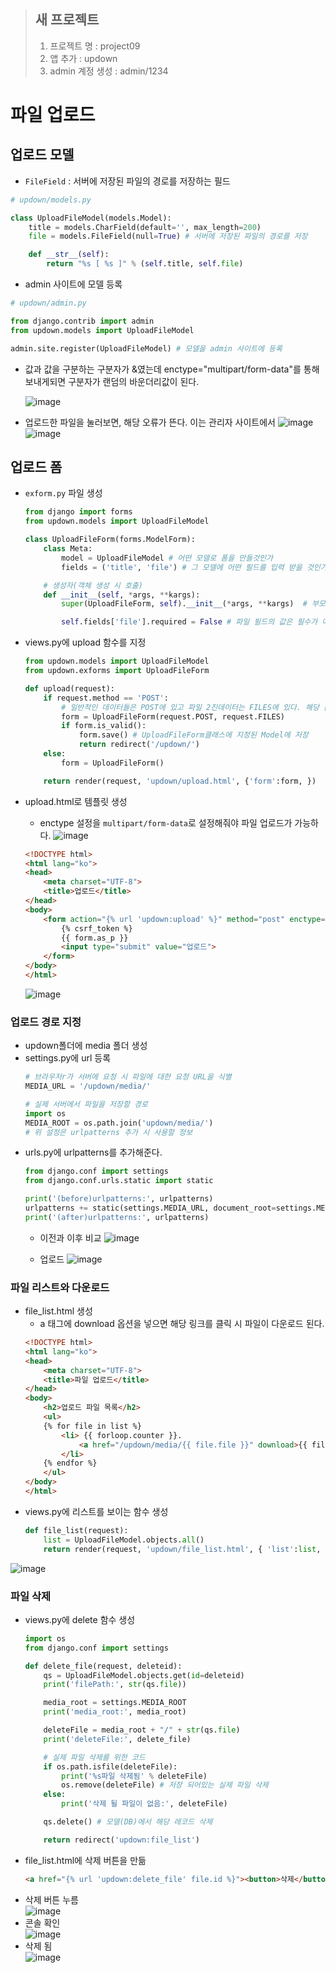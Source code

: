 > ## 새 프로젝트
> 1. 프로젝트 명 : project09
> 2. 앱 추가 : updown
> 3. admin 계정 생성 : admin/1234

# 파일 업로드
## 업로드 모델
* `FileField` : 서버에 저장된 파일의 경로를 저장하는 필드
```python
# updown/models.py

class UploadFileModel(models.Model):
    title = models.CharField(default='', max_length=200)
    file = models.FileField(null=True) # 서버에 저장된 파일의 경로를 저장

    def __str__(self):
        return "%s [ %s ]" % (self.title, self.file)
```
* admin 사이트에 모델 등록
```python
# updown/admin.py

from django.contrib import admin
from updown.models import UploadFileModel

admin.site.register(UploadFileModel) # 모델을 admin 사이트에 등록
```
* 값과 값을 구분하는 구분자가 &였는데 enctype="multipart/form-data"를 통해 보내게되면 구분자가 랜덤의 바운더리값이 된다. 
  
  ![image](https://user-images.githubusercontent.com/79209568/120426164-88afa080-c3aa-11eb-845a-acb0901e09f5.png)
* 업로드한 파일을 눌러보면, 해당 오류가 뜬다. 이는 관리자 사이트에서 
  ![image](https://user-images.githubusercontent.com/79209568/120426357-e643ed00-c3aa-11eb-9720-289170c40ea2.png)
  ![image](https://user-images.githubusercontent.com/79209568/120426377-f1971880-c3aa-11eb-8859-e951128ef3f2.png)

## 업로드 폼
* `exform.py` 파일 생성
  ```python
  from django import forms
  from updown.models import UploadFileModel

  class UploadFileForm(forms.ModelForm):
      class Meta:
          model = UploadFileModel # 어떤 모델로 폼을 만들것인가
          fields = ('title', 'file') # 그 모델에 어떤 필드를 입력 받을 것인가

      # 생성자(객체 생성 시 호출)
      def __init__(self, *args, **kargs): 
          super(UploadFileForm, self).__init__(*args, **kargs)  # 부모의 생성자를 호출

          self.fields['file'].required = False # 파일 필드의 값은 필수가 아님  
  ```
* views.py에 upload 함수를 지정
  ```python
  from updown.models import UploadFileModel
  from updown.exforms import UploadFileForm

  def upload(request):
      if request.method == 'POST':
          # 일반적인 데이터들은 POST에 있고 파일 2진데이터는 FILES에 있다. 해당 값들을 통해 폼을 생성한다.
          form = UploadFileForm(request.POST, request.FILES)
          if form.is_valid():
              form.save() # UploadFileForm클래스에 지정된 Model에 저장
              return redirect('/updown/')
      else:
          form = UploadFileForm()

      return render(request, 'updown/upload.html', {'form':form, })
  ```
* upload.html로 템플릿 생성
  * enctype 설정을 `multipart/form-data`로 설정해줘야 파일 업로드가 가능하다.
    ![image](https://user-images.githubusercontent.com/79209568/120427822-99ade100-c3ad-11eb-8fe4-a90b1ca1aba7.png)

  ```html
  <!DOCTYPE html>
  <html lang="ko">
  <head>
      <meta charset="UTF-8">
      <title>업로드</title>
  </head>
  <body>
      <form action="{% url 'updown:upload' %}" method="post" enctype="multipart/form-data">
          {% csrf_token %}
          {{ form.as_p }}
          <input type="submit" value="업로드">
      </form>
  </body>
  </html>
  ```
  ![image](https://user-images.githubusercontent.com/79209568/120428684-13929a00-c3af-11eb-946b-d93658278999.png)
### 업로드 경로 지정
* updown폴더에 media 폴더 생성
* settings.py에 url 등록
  ```python
  # 브라우저r가 서버에 요청 시 파일에 대한 요청 URL을 식별
  MEDIA_URL = '/updown/media/'

  # 실제 서버에서 파일을 저장할 경로
  import os
  MEDIA_ROOT = os.path.join('updown/media/')
  # 위 설정은 urlpatterns 추가 시 사용할 정보
  ```
* urls.py에 urlpatterns를 추가해준다.
  ```python 
  from django.conf import settings
  from django.conf.urls.static import static

  print('(before)urlpatterns:', urlpatterns)
  urlpatterns += static(settings.MEDIA_URL, document_root=settings.MEDIA_ROOT)
  print('(after)urlpatterns:', urlpatterns)
  ```
  * 이전과 이후 비교
    ![image](https://user-images.githubusercontent.com/79209568/120429838-0d9db880-c3b1-11eb-9a9e-86a827f98fea.png)

  * 업로드
    ![image](https://user-images.githubusercontent.com/79209568/120429868-18584d80-c3b1-11eb-96fb-3f0d4ff05a60.png)

### 파일 리스트와 다운로드
* file_list.html 생성
  * a 태그에 download 옵션을 넣으면 해당 링크를 클릭 시 파일이 다운로드 된다.
  ```html
  <!DOCTYPE html>
  <html lang="ko">
  <head>
      <meta charset="UTF-8">
      <title>파일 업로드</title>
  </head>
  <body>
      <h2>업로드 파일 목록</h2>
      <ul>
      {% for file in list %}
          <li> {{ forloop.counter }}.
              <a href="/updown/media/{{ file.file }}" download>{{ file.title }}</a>
          </li>
      {% endfor %}
      </ul>
  </body>
  </html>
  ```
* views.py에 리스트를 보이는 함수 생성
  ```python
  def file_list(request):
      list = UploadFileModel.objects.all()
      return render(request, 'updown/file_list.html', { 'list':list, })
  ```
![image](https://user-images.githubusercontent.com/79209568/120431064-ee078f80-c3b2-11eb-8d98-b8d23251980e.png)

### 파일 삭제
* views.py에 delete 함수 생성
  ```python
  import os
  from django.conf import settings

  def delete_file(request, deleteid):
      qs = UploadFileModel.objects.get(id=deleteid)
      print('filePath:', str(qs.file))

      media_root = settings.MEDIA_ROOT
      print('media_root:', media_root)

      deleteFile = media_root + "/" + str(qs.file)
      print('deleteFile:', delete_file)

      # 실제 파일 삭제를 위한 코드
      if os.path.isfile(deleteFile):
          print('%s파일 삭제됨' % deleteFile)
          os.remove(deleteFile) # 저장 되어있는 실제 파일 삭제
      else:
          print('삭제 될 파일이 없음:', deleteFile)

      qs.delete() # 모델(DB)에서 해당 레코드 삭제

      return redirect('updown:file_list')
  ```
* file_list.html에 삭제 버튼을 만듦
  ```html
  <a href="{% url 'updown:delete_file' file.id %}"><button>삭제</button></a>
  ```
* 삭제 버튼 누름  
  ![image](https://user-images.githubusercontent.com/79209568/120433002-b3532680-c3b5-11eb-953e-1b8059961f1d.png)
* 콘솔 확인  
  ![image](https://user-images.githubusercontent.com/79209568/120433057-bfd77f00-c3b5-11eb-9976-78b3e88e1893.png)
* 삭제 됨  
  ![image](https://user-images.githubusercontent.com/79209568/120433078-c5cd6000-c3b5-11eb-992d-730a020c2c23.png)


